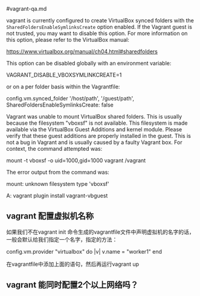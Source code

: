 #vagrant-qa.md

vagrant is currently configured to create VirtualBox synced folders with
the `SharedFoldersEnableSymlinksCreate` option enabled. If the Vagrant
guest is not trusted, you may want to disable this option. For more
information on this option, please refer to the VirtualBox manual:

  https://www.virtualbox.org/manual/ch04.html#sharedfolders

This option can be disabled globally with an environment variable:

  VAGRANT_DISABLE_VBOXSYMLINKCREATE=1

or on a per folder basis within the Vagrantfile:

  config.vm.synced_folder '/host/path', '/guest/path', SharedFoldersEnableSymlinksCreate: false




Vagrant was unable to mount VirtualBox shared folders. This is usually
because the filesystem "vboxsf" is not available. This filesystem is
made available via the VirtualBox Guest Additions and kernel module.
Please verify that these guest additions are properly installed in the
guest. This is not a bug in Vagrant and is usually caused by a faulty
Vagrant box. For context, the command attempted was:

mount -t vboxsf -o uid=1000,gid=1000 vagrant /vagrant

The error output from the command was:

mount: unknown filesystem type 'vboxsf'


A: vagrant plugin install vagrant-vbguest



## vagrant 配置虚拟机名称


如果我们不在vagrant init 命令生成的vagrantfile文件中声明虚拟机的名字的话，一般会默认给我们指定一个名字，指定的方法：

  config.vm.provider "virtualbox" do |v|
      v.name = "worker1"
  end

在vagrantfile中添加上面的语句，然后再运行vagrant up


## vagrant 能同时配置2个以上网络吗？
